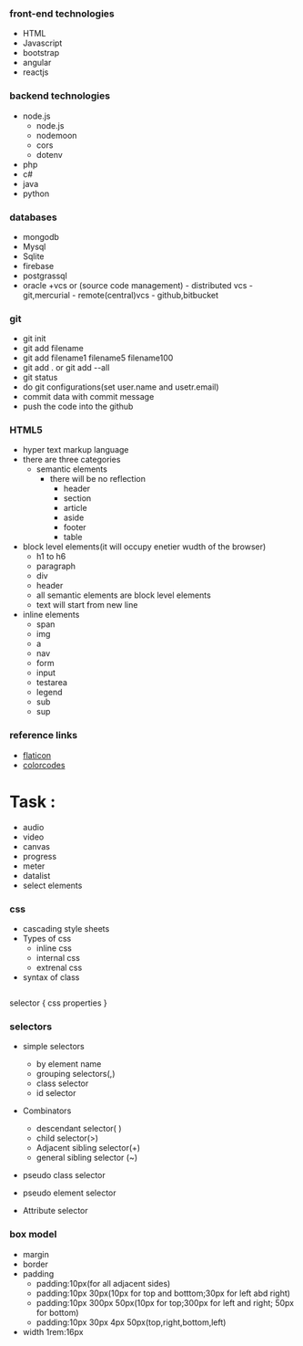  ### front-end technologies
- HTML
- Javascript
- bootstrap
- angular
- reactjs


### backend technologies
- node.js
	- node.js
	- nodemoon
	- cors
	- dotenv
- php
- c#
- java
- python


### databases
- mongodb
- Mysql
- Sqlite
- firebase
- postgrassql
- oracle
+vcs   or (source code management)
	  - distributed vcs
                    - git,mercurial
          - remote(central)vcs
                    - github,bitbucket
### git 

- git init
- git add filename
- git add filename1 filename5 filename100
- git add . or git add --all
- git status
- do git configurations(set user.name and usetr.email)
- commit data with commit message
- push the code into the github


### HTML5

- hyper text markup language
- there are three categories 
    - semantic elements
	     - there will be no reflection
		    - header
			- section
			- article
			- aside
			- footer
			- table
- block level elements(it will occupy enetier wudth of the browser)
	- h1 to h6
	- paragraph
    - div
	- header
	- all semantic elements are block level elements 
	- text will start from new line 
- inline elements
	- span
	- img
	- a
	- nav
	- form
	- input
	- testarea
	- legend
	- sub
	- sup

### reference links
- [flaticon](https://www.flaticon.com/)
- [colorcodes](https://webaim.org/resources/contrastchecker/)

Task :
======
- audio
- video
- canvas 
- progress
- meter
- datalist
- select elements
### css

+ cascading style sheets
+ Types of css
  - inline css
  - internal css 
  - extrenal css
+ syntax of class
  ```
 selector {
	 css properties
 }  


### selectors
    
  + simple selectors
     - by element name
	 - grouping selectors(,)
	 - class selector
	 - id selector

+ Combinators
  + descendant selector( )
  + child selector(>)
  + Adjacent sibling selector(+)
  + general sibling selector (~)
+ pseudo class selector
+ pseudo element selector
+ Attribute selector  
### box model
  + margin
  + border
  + padding
	- padding:10px(for all adjacent sides)
	- padding:10px 30px(10px for top and botttom;30px for left abd right)
	- padding:10px 300px 50px(10px for top;300px for left and right; 50px for bottom)
	- padding:10px 30px 4px 50px(top,right,bottom,left)
  + width
  1rem:16px



